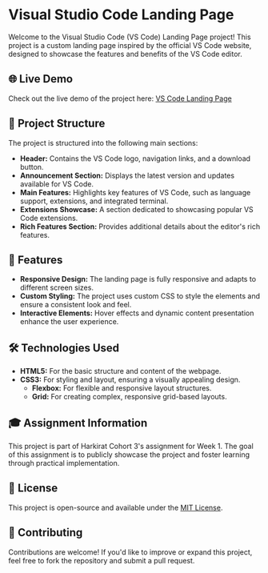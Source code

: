 # Visual Studio Code Landing Page

Welcome to the Visual Studio Code (VS Code) Landing Page project! This project is a custom landing page inspired by the official VS Code website, designed to showcase the features and benefits of the VS Code editor.

## 🌐 Live Demo

Check out the live demo of the project here: [VS Code Landing Page](https://kousik-dev.github.io/vscode-landing-page/)

## 📁 Project Structure

The project is structured into the following main sections:

- **Header:** Contains the VS Code logo, navigation links, and a download button.
- **Announcement Section:** Displays the latest version and updates available for VS Code.
- **Main Features:** Highlights key features of VS Code, such as language support, extensions, and integrated terminal.
- **Extensions Showcase:** A section dedicated to showcasing popular VS Code extensions.
- **Rich Features Section:** Provides additional details about the editor's rich features.

## 🚀 Features

- **Responsive Design:** The landing page is fully responsive and adapts to different screen sizes.
- **Custom Styling:** The project uses custom CSS to style the elements and ensure a consistent look and feel.
- **Interactive Elements:** Hover effects and dynamic content presentation enhance the user experience.

## 🛠️ Technologies Used

- **HTML5:** For the basic structure and content of the webpage.
- **CSS3:** For styling and layout, ensuring a visually appealing design.
  - **Flexbox:** For flexible and responsive layout structures.
  - **Grid:** For creating complex, responsive grid-based layouts.

## 🎓 Assignment Information

This project is part of Harkirat Cohort 3's assignment for Week 1. The goal of this assignment is to publicly showcase the project and foster learning through practical implementation.

## 📄 License

This project is open-source and available under the [MIT License](LICENSE).

## 🤝 Contributing

Contributions are welcome! If you'd like to improve or expand this project, feel free to fork the repository and submit a pull request.

